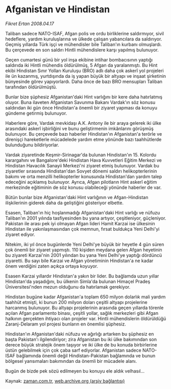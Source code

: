# Afganistan ve Hindistan

*Fikret Ertan 2008.04.17*

<tr><td class="metin" colspan="2" style="padding-top: 20px; padding-left: 5px; padding-right: 10px;">Taliban sadece NATO-ISAF, Afgan polis ve ordu birliklerine saldırmıyor, sivil hedeflere, yardım kuruluşlarına ve ülkede çalışan yabancılara da saldırıyor. Geçmiş yıllarda Türk işçi ve mühendisler bile Taliban'ın kurbanı olmuşlardı. Bu çerçevede en son saldırı Hintli mühendislere karşı yapılmış bulunuyor.</td></tr><tr><td class="metin" colspan="2" style="padding-top: 20px; padding-left: 5px; padding-right: 10px;"><p> Geçen cumartesi günü bir yol inşa ekibine intihar bombacısının yaptığı saldırıda iki Hintli mühendis öldürülmüş, 5 Afgan da yaralanmıştı. Bu Hint ekibi Hindistan Sınır Yolları Kuruluşu (BRO) adlı daha çok askerî yol projeleri ile ün kazanmış, yurtdışında da iş yapan büyük bir altyapı ve inşaat şirketinin bünyesinde görev yapıyorlardı. Daha önce de bazı BRO mensupları Taliban tarafından öldürülmüştü.
<p> Bunlar bize şüphesiz Afganistan'daki Hint varlığını bir kere daha hatırlatmış oluyor. Buna ilaveten Afganistan Savunma Bakanı Vardak'ın söz konusu saldırıdan iki gün önce Hindistan'a önemli bir ziyaret yapması da konuyu gündeme getirmiş bulunuyor.
<p> Haberlere göre, Vardak mevkidaşı A.K. Antony ile bir araya gelerek iki ülke arasındaki askerî işbirliğini ve bunu geliştirmenin imkânlarını görüşmüş bulunuyor. Bu çerçevede bazı haberler Hindistan'ın Afganistan'a terörle ve direnişçi hareketlerle mücadelede yardım etme yönünde bazı taahhütlerde bulunduğunu bildiriyorlar.
<p> Vardak ziyaretinde Keşmir-Sirinagar'da bulunan Hindistan'ın 15. Kolordu karargahını ve Bangalore'deki Hindistan Hava Kuvvetleri Eğitim Merkezi ve Hindistan Havacılık Sanayii Merkezi'ni ziyaret etmiş bulunuyor. Vardak bu ziyaretler sırasında Hindistan'dan Sovyet dönemi saldırı helikopterlerinin bakımı ve orta menzilli helikopterler konusunda Hindistan'dan yardım talep edeceğini açıklamış bulunuyor. Ayrıca, Afgan pilotların Hint askerî eğitim merkezinde eğitiminin de söz konusu olabileceği yönünde haberler de var.
<p> Bütün bunlar bize Afganistan'daki Hint varlığının ve Afgan-Hindistan ilişkilerinin giderek daha da geliştiğini gösteriyor elbette.
<p>Esasen, Taliban'ın hiç hoşlanmadığı Afganistan'daki Hint varlığı ve nüfuzu Taliban'ın 2001 yılında tasfiyesinden bu yana artıyor, çeşitleniyor, güçleniyor. Pakistan ile arası pek iyi olmayan Afgan lideri Hamit Karzai ise ülkesinin Hindistan ile yakınlaşmasından çok memnun, fırsat buldukça Yeni Delhi'yi ziyaret ediyor.
<p> Nitekim, iki yıl önce bugünlerde Yeni Delhi'ye büyük bir heyetle 4 gün süren çok önemli bir ziyaret yapmıştı. 110 kişiden meydana gelen Afgan heyetinin bu ziyareti Karzai'nin 2001 yılından bu yana Yeni Delhi'ye yaptığı dördüncü ziyaretti. Bu sayı bile Karzai ve Afgan yönetiminin Hindistan'a ne kadar önem verdiğini zaten açıkça ortaya koyuyor.
<p> Esasen Karzai yıllardır Hindistan'a yakın bir lider. Bu bağlamda uzun yıllar Hindistan'da yaşadığını, bu ülkenin Simla'da bulunan Himaçel Pradeş Üniversitesi'nden mezun olduğunu da hatırlamak gerekiyor.
<p> Hindistan bugüne kadar Afganistan'a toplam 650 milyon dolarlık mali yardım taahhüt etmişti, ki bunun 200 milyon doları çeşitli altyapı projelerine harcanmış bulunuyor. Bu altyapı projelerinin arasında geçen yıllarda törenle açılan Afgan parlamento binası, çeşitli yollar, sağlık merkezleri gibi Afgan halkının gerçekten ihtiyacı olan projeler var. Hintli mühendislerin öldürüldüğü Zaranj-Delaram yol projesi bunların en önemlisi şüphesiz.
<p> Hindistan'ın Afganistan'daki nüfuzu ve ağırlığı artarken bu şüphesiz en başta Pakistan'ı ilgilendiriyor; zira Afganistan bu iki ülke bakımından son derece büyük stratejik önem taşıyor ve iki ülke de bu konuda birbirlerine üstün gelebilmek için çok çaba sarf ediyorlar. Afganistan sadece NATO-ISAF bağlamında önemli değil Hindistan-Pakistan bağlamında ve bunun bölgesel yansımaları bakımından da önemli bir mücadele alanı.
<p> Bugün de bizde pek sözü edilmeyen bu konuyu ele aldık velhasıl...<br/></p></p></p></p></p></p></p></p></p></p></p></td></tr>

Kaynak: [zaman.com.tr](http://zaman.com.tr/yazar.do?yazino=678006), [web.archive.org (arşiv bağlantısı)](http://web.archive.org/web/20080804165147/http://www.zaman.com.tr:80/yazar.do?yazino=678006)
